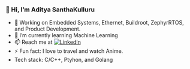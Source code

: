 ### 👋 Hi, I’m Aditya SanthaKulluru 
- 👀 Working on Embedded Systems, Ethernet, Buildroot, ZephyrRTOS, and Product Development.
- 🌱 I’m currently learning Machine Learning
- 📫 Reach me at [![LinkedIn](https://img.shields.io/badge/LinkedIn-Profile-blue)](https://www.linkedin.com/in/aditya-santha/)
- ⚡ Fun fact: I love to travel and watch Anime.
- Tech stack: C/C++, Ptyhon, and Golang

<!--
aditya-sk/aditya-sk is a ✨ special ✨ repository because its `README.md` (this file) appears on your GitHub profile.
You can click the Preview link to take a look at your changes.
--->
